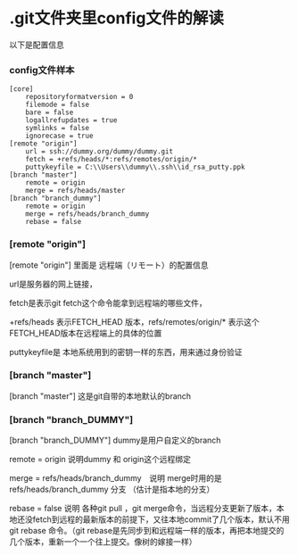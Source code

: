 # .git文件夹里config文件的解读

以下是配置信息

### config文件样本

```properties
[core]
	repositoryformatversion = 0
	filemode = false
	bare = false
	logallrefupdates = true
	symlinks = false
	ignorecase = true
[remote "origin"]
	url = ssh://dummy.org/dummy/dummy.git
	fetch = +refs/heads/*:refs/remotes/origin/*
	puttykeyfile = C:\\Users\\dummy\\.ssh\\id_rsa_putty.ppk
[branch "master"]
	remote = origin
	merge = refs/heads/master
[branch "branch_dummy"]
	remote = origin
	merge = refs/heads/branch_dummy
	rebase = false
```

### [remote "origin"]

[remote "origin"] 里面是 远程端（リモート）的配置信息

url是服务器的网上链接，

fetch是表示git fetch这个命令能拿到远程端的哪些文件，

+refs/heads 表示FETCH_HEAD 版本，refs/remotes/origin/* 表示这个FETCH_HEAD版本在远程端上的具体的位置

puttykeyfile是 本地系统用到的密钥一样的东西，用来通过身份验证

### [branch "master"]

[branch "master"] 这是git自带的本地默认的branch

### [branch "branch_DUMMY"]

[branch "branch_DUMMY"] dummy是用户自定义的branch

remote = origin 说明dummy 和 origin这个远程绑定

merge = refs/heads/branch_dummy　说明 merge时用的是refs/heads/branch_dummy 分支 （估计是指本地的分支）

rebase = false  说明 各种git pull  ，git merge命令，当远程分支更新了版本，本地还没fetch到远程的最新版本的前提下，又往本地commit了几个版本，默认不用git rebase 命令。（git rebase是先同步到和远程端一样的版本，再把本地提交的几个版本，重新一个一个往上提交。像树的嫁接一样）

